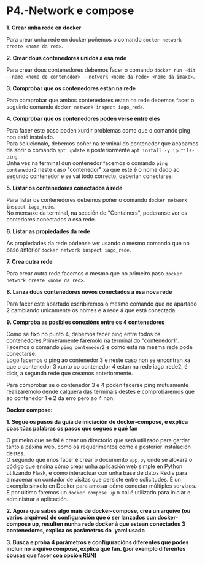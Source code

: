 # P4.-Network e compose

**1. Crear unha rede en docker**

Para crear unha rede en docker poñemos o comando `docker network create <nome da red>`. 

**2. Crear dous contenedores unidos a esa rede**

Para crear dous contenedores debemos facer o comando `docker run -dit --name <nome do contenedor> --network <nome da rede> <nome da imaxe>`.  

**3. Comprobar que os contenedores están na rede**

Para comprobar que ambos contenedores estan na rede debemos facer o seguinte comando ```docker network inspect iago_rede```. 

**4. Comprobar que os contenedores poden verse entre eles**  

Para facer este paso poden xurdir problemas como que o comando ping non esté instalado.  
Para solucionalo, debemos poñer na terminal do contenedor que acabamos de abrir o comando ```apt update```  e posteriormente ```apt install -y iputils-ping```.    
Unha vez na terminal dun contenedor facemos o comando ```ping contenedor2``` neste caso "contenedor" xa que este é o nome dado ao segundo contenedor e se vai todo correcto, deberian conectarse.

**5. Listar os contenedores conectados á rede**

Para listar os contenedores debemos poñer o comando ```docker network inspect iago_rede```.     
No mensaxe da terminal, na sección de "Containers", poderanse ver os contedores conectados a esa rede.

**6. Listar as propiedades da rede**

As propiedades da rede pódense ver usando o mesmo comando que no paso anterior ```docker network inspect iago_rede```.

**7. Crea outra rede**

Para crear outra rede facemos o mesmo que no primeiro paso ```docker network create <nome da red>```.  

**8. Lanza dous contenedores novos conectados a esa nova rede**

Para facer este apartado escribiremos o mesmo comando que no apartado 2 cambiando unicamente os nomes e a rede á que está conectada.

**9. Comproba as posibles conexións entre os 4 contenedores**

Como se fixo no punto 4, debemos facer ping entre todos os contenedores.Primeramente faremolo na terminal do "contenedor1".      
Facemos o comando ```ping contenedor2``` e como está na mesma rede pode conectarse.  
Logo facemos o ping ao contenedor 3 e neste caso non se encontran xa que o contenedor 3 xunto co contenedor 4 estan na rede iago_rede2, é dicir, a segunda rede que creamos anteriormente.  

Para comprobar se o contenedor 3 e 4 poden facerse ping mutuamente realizaremolo dende calquera das terminais destes e comprobaremos que ao contenedor 1 e 2 da erro pero ao 4 non.

**Docker compose:**

**1. Segue os pasos da guía de iniciación de docker-compose, e explica coas túas palabras os pasos que segues e qué fan**

O primeiro que se fai é crear un directorio que será utilizado para gardar tanto a páxina web, como os requerimentos como a posterior instalación destes.  
O segundo que imos facer é crear o documento ```app.py``` onde se aloxará o código que ensina cómo crear unha aplicación web simple en Python utilizando Flask, e cómo interactuar con unha base de datos Redis para almacenar un contador de visitas que persiste entre solicitudes. É un exemplo sinxelo en Docker para amosar cómo conectar múltiples servizos.
E por último faremos un ```docker compose up``` o cal é utilizado para iniciar e administrar a aplicación.

**2. Agora que sabes algo máis de docker-compose, crea un arquivo (ou varios arquivos) de configuración que ó ser lanzados cun docker-compose up, resulten nunha rede docker á que estean conectados 3 contenedores, explica os parámetros do .yaml usado**

**3. Busca e proba 4 parámetros e configuracións diferentes que podes incluir no arquivo compose, explica qué fan. (por exemplo diferentes cousas que facer coa opción RUN)**
